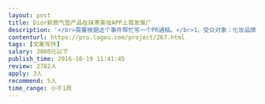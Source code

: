 ```yaml
---                
layout: post       
title: Dior新款气垫产品在抹茶美妆APP上首发推广           
description: '</br>需要根据这个事件帮忙写一个PR通稿。</br>1、受众对象：化妆品牌方</br>2、目的：通过介绍网红营销、短视频营销的整合营销方案的广告落地，吸引更多受众对象关注，以期有更多的合作伙伴找我们谈合作事宜。</br>3、文章方向：以分享干货为主，传统广告推广与短视频产品介绍方案对比，突出短视频在内容上，及传播上的优越性；以抹茶美妆这个营销案例作为案例辅助。</br>4、Dior活动介绍：</br>（1）、Dior柔光气垫首发，在抹茶美妆开屏页和首页banner位做了硬广推荐</br>（2）、抹茶美妆为其选了三个达人，拍摄了三段短视频，对产品本身做了详尽的介绍，吸引用户购买。</br>5、引申的内容：</br>（1）、抹茶美妆致力于美妆网红经济，深耕PGC短视频，有自己的专业的视频团队，能提供产品整合营销营销、代拍短视频等相关服务。</br>6、人员要求：</br>对网红营销、短视频营销有自己独到的简介；文章少一些软文风格，多一些干货分享。</br>7、其他：</br>视频资料：</br>格格fan：http://v.immocha.com/2426035/1280x720/1475129568293.mp4</br>Vanessa_娜萨酱：http://v.immocha.com/2426035/1280x720/1475053024753.mp4</br>三三子_coco：http://v.immocha.com/2426035/1280x720/1474862811659.mp4</br>'     
contenturl: https://pro.lagou.com/project/267.html      
tags: [文案写作]            
salary: 3000元以下          
publish_time: 2016-10-19 11:41:45         
review: 2782人                   
apply: 3人                   
recommend: 5人                   
time_range: 小于1周              
---                 
```

